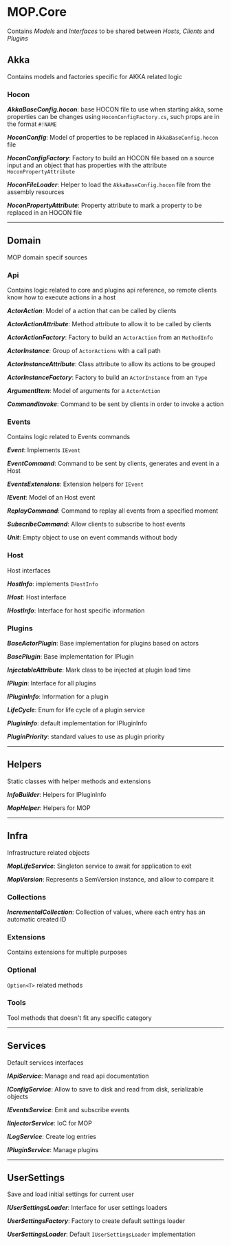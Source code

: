 
# MOP.Core

Contains _Models_ and _Interfaces_ to be shared between _Hosts_, _Clients_ and _Plugins_

## Akka

Contains models and factories specific for AKKA related logic

### Hocon

**_AkkaBaseConfig.hocon_**: base HOCON file to use when starting akka, some properties 
can be changes using `HoconConfigFactory.cs`, such props are in the format `#!NAME`

**_HoconConfig_**: Model of properties to be replaced in `AkkaBaseConfig.hocon` file

**_HoconConfigFactory_**: Factory to build an HOCON file based on a source input
and an object that has properties with the attribute `HoconPropertyAttribute`

**_HoconFileLoader_**: Helper to load the `AkkaBaseConfig.hocon` file from the assembly resources

**_HoconPropertyAttribute_**: Property attribute to mark a property to be replaced in an HOCON file

---

## Domain

MOP domain specif sources

### Api

Contains logic related to core and plugins api reference, so remote clients know how to execute actions in a host

**_ActorAction_**: Model of a action that can be called by clients

**_ActorActionAttribute_**: Method attribute to allow it to be called by clients

**_ActorActionFactory_**: Factory to build an `ActorAction` from an `MethodInfo`

**_ActorInstance_**: Group of `ActorActions` with a call path

**_ActorInstanceAttribute_**: Class attribute to allow its actions to be grouped

**_ActorInstanceFactory_**: Factory to build an `ActorInstance` from an `Type`

**_ArgumentItem_**: Model of arguments for a `ActorAction`

**_CommandInvoke_**: Command to be sent by clients in order to invoke a action

### Events

Contains logic related to Events commands

**_Event_**: Implements `IEvent`

**_EventCommand_**: Command to be sent by clients, generates and event in a Host

**_EventsExtensions_**: Extension helpers for `IEvent`

**_IEvent_**: Model of an Host event

**_ReplayCommand_**: Command to replay all events from a specified moment

**_SubscribeCommand_**: Allow clients to subscribe to host events

**_Unit_**: Empty object to use on event commands without body

### Host

Host interfaces

**_HostInfo_**: implements `IHostInfo`

**_IHost_**: Host interface

**_IHostInfo_**: Interface for host specific information

### Plugins

**_BaseActorPlugin_**: Base implementation for plugins based on actors

**_BasePlugin_**: Base implementation for IPlugin

**_InjectableAttribute_**: Mark class to be injected at plugin load time

**_IPlugin_**: Interface for all plugins

**_IPluginInfo_**: Information for a plugin

**_LifeCycle_**: Enum for life cycle of a plugin service

**_PluginInfo_**: default implementation for IPluginInfo

**_PluginPriority_**: standard values to use as plugin priority

---

## Helpers

Static classes with helper methods and extensions

**_InfoBuilder_**: Helpers for IPluginInfo

**_MopHelper_**: Helpers for MOP

---

## Infra

Infrastructure related objects

**_MopLifeService_**: Singleton service to await for application to exit

**_MopVersion_**: Represents a SemVersion instance, and allow to compare it

### Collections

**_IncrementalCollection_**: Collection of values, where each entry has an automatic created ID

### Extensions

Contains extensions for multiple purposes

### Optional

`Option<T>` related methods

### Tools

Tool methods that doesn't fit any specific category

---

## Services

Default services interfaces

**_IApiService_**: Manage and read api documentation

**_IConfigService_**: Allow to save to disk and read from disk, serializable objects

**_IEventsService_**: Emit and subscribe events

**_IInjectorService_**: IoC for MOP

**_ILogService_**: Create log entries

**_IPluginService_**: Manage plugins

---

## UserSettings

Save and load initial settings for current user

**_IUserSettingsLoader_**: Interface for user settings loaders

**_UserSettingsFactory_**: Factory to create default settings loader

**_UserSettingsLoader_**: Default `IUserSettingsLoader` implementation
